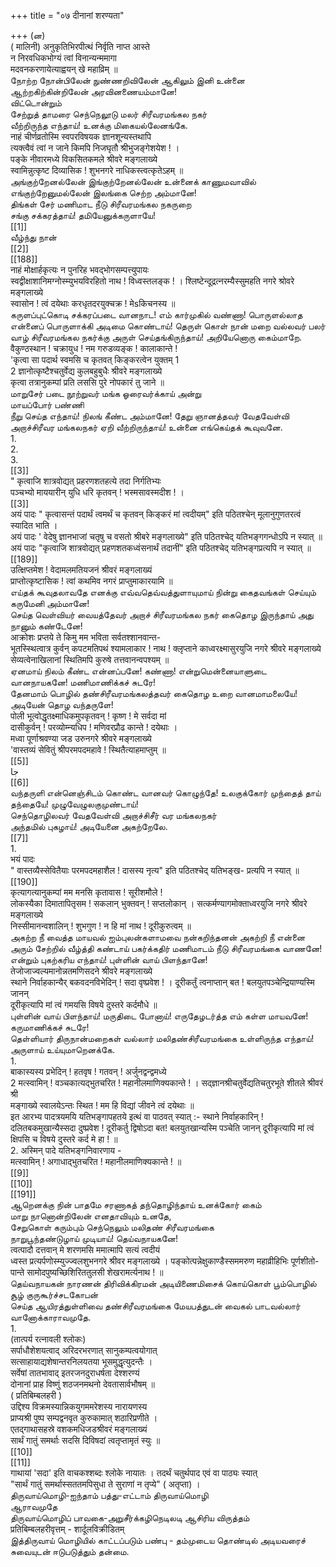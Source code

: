 +++
title = "०७ दीनानां शरण्यता"

+++
(ன)   
( मालिनी) अनुकृतिभिरपीत्थं निर्वृति नाप्त आस्ते   
न निरवधिकभोग्यं त्वां विनान्यन्ममागा   
मदवनकरणायेत्याह्वयन् खे महाव्रिम् ॥   
நோற்ற நோன்பிலேன் நுண்ணறிவிலேன் ஆகிலும் இனி உன்னை   
ஆற்றகிற்கின்றிலேன் அரவினணையம்மானே!   
விட்டொன்றும்   
சேற்றுத் தாமரை செந்நெலூடு மலர் சிரீவரமங்கல நகர்   
வீற்றிருந்த எந்தாய்! உனக்கு மிகையல்லேனங்கே.   
नाहं चीर्णव्रतोस्मि स्वपरविषयक ज्ञानशून्यस्तथापि   
त्यक्त्वैवं त्वां न जाने किमपि निजघृतौ श्रीभुजङ्गेशयेश ! ।   
पङ्के नीवारमध्ये विकसितकमले श्रीवरे मङ्गलाख्ये   
स्वामिन्नुत्कृष्ट दिव्यासिक ! शुभनगरे नाधिकस्त्वत्कृतेऽहम् ॥   
அங்குற்றேனல்லேன் இங்குற்றேனல்லேன் உன்னைக் காணுமவாவில்   
எங்குற்றேனுமல்லேன் இலங்கை செற்ற அம்மானே!   
திங்கள் சேர் மணிமாட நீடு சிரீவரமங்கல நகருறை   
சங்கு சக்கரத்தாய்! தமியேனுக்கருளாயே!   
[[1]]  
வீழ்ந்து நான்   
[[2]]  
[[188]]  
नाहं मोक्षार्हकृत्यः न पुनरिह भवद्भोगसम्पत्त्युपायः   
स्वद्वीक्षाशानिमग्नोस्म्युभयविरहितो नाथ ! विध्वस्तलङ्क ! । श्लिष्टेन्दूद्रत्नरम्यैस्सुमहति नगरे श्रोवरे मङ्गलाख्ये   
स्वासोन ! त्वं दयेथाः करधृतदरयुक्चक्र ! मेsकिचनस्य ॥   
கருளப்புட்கொடி சக்கரப்படை வானநாட! எம் கார்முகில் வண்ணா! பொருளல்லாத என்னைப் பொருளாக்கி அடிமை கொண்டாய்! தெருள் கொள் நான் மறை வல்லவர் பலர் வாழ் சிரீவரமங்கல நகர்க்கு அருள் செய்தங்கிருந்தாய்! அறியேனொரு கைம்மாறே.   
वैकुण्ठस्थान ! चक्रायुध ! नम गरुडव्यङ्क ! कालाकान्ते !   
'कृत्वा सा पदार्थ स्वमसि च कृतवत् किङ्करत्वेन युक्तम् 1   
2 ज्ञानोत्कृष्टैश्चतुर्वेद्य कुलबहुबुधैः श्रीवरे मङ्गलाख्ये   
कृत्वा तत्रानुकम्पां प्रति लससि पुरे नोपकारं तु जाने ॥   
மாறுசேர் படை நூற்றுவர் மங்க ஓரைவர்க்காய் அன்று   
மாயப்போர் பண்ணி   
நீறு செய்த எந்தாய்! நிலங் கீண்ட அம்மானே! தேறு ஞானத்தவர் வேதவேள்வி அறாச்சிரீவர மங்கலநகர் ஏறி வீற்றிருந்தாய்! உன்னை எங்கெய்தக் கூவுவனே.   
1.   
2.   
3.   
[[3]]  
" कृत्वाजि शात्रवोद्यत् प्रहरणशतहत्ये तदा निर्गतिभ्यः   
पञ्चभ्यो माययारीन् युधि धरि कृतवन् ! भस्मसावस्मदीश ! ।   
[[3]]  
अयं पादः " कृत्वासन्तं पदार्थं त्वमर्थं च कृतवन् किङ्करं मां त्वदीयम्" इति पठितश्चेन् मूलानुगुणतरत्वं स्यादित भाति ।   
अयं पादः ' वेदेषु ज्ञानभाजां चतृषु च वसतो श्रीबरे मङ्गलाख्ये" इति पठितश्चेद् यतिभङ्गगन्धोऽपि न स्यात् ॥   
अयं पादः "कृत्वाजि शात्रवोद्यत् प्रहणशतकध्वंसनार्थं तदानीं" इति पठितश्चेद् यतिभङ्गप्रत्यपि न स्यात् ॥   
[[189]]  
उत्क्षिप्तमेश ! वेदामलमतियजनं श्रीवरं मङ्गलाख्यं   
प्राप्तोत्कृष्टासिक ! त्वां कथमिव नगरं प्राप्तुमाकारयामि ॥   
எய்தக் கூவுதலாவதே எனக்கு எவ்வதெவ்வத்துளாயுமாய் நின்று கைதவங்கள் செய்யும் கருமேனி அம்மானே!   
செய்த வெள்வியர் வையத்தேவர் அறாச் சிரீவரமங்கல நகர் கைதொழ இருந்தாய் அது நானும் கண்டேனே!   
आक्रोशः प्रप्तये ते किमु मम भविता सर्वतश्शानवान्त-   
भूतस्स्थित्वात्र कुर्वन् कपटमतिपथं श्यामलाकार ! नाथ ! क्लृप्ताने काध्वरक्ष्मासुरयुजि नगरे श्रीवरे मङ्गलाख्ये   
सेव्यत्वेनाखिलानां स्थितिमपि कुरुषे तत्तवानन्वपश्यम् ॥   
ஏனமாய் நிலம் கீண்ட என்னப்பனே! கண்ணா! என்றுமென்னையாளுடை வானநாயகனே! மணிமாணிக்கச் சுடரே!   
தேனமாம் பொழில் தண்சிரீவரமங்கலத்தவர் கைதொழ உறை வானமாமலையே! அடியேன் தொழ வந்தருளே!   
पोली भूत्वोद्धृतक्ष्माधिकमुपकृतवन् ! कृष्ण ! मे सर्वदा मां   
दासीकुर्वन् ! परव्योम्न्यधिप ! मणिवरप्रौढ कान्ते ! दयेथाः ।   
मध्वा पूर्णाश्रवण्या जड उरुनगरे श्रीवरे मङ्गलाख्ये   
'वास्तव्यं सेवितुं श्रीपरमपदमहावे ! स्थितैत्याहमाप्तुम् ॥   
[[5]]  
جا   
[[6]]  
வந்தருளி என்னெஞ்சிடம் கொண்ட வானவர் கொழுந்தே! உலகுக்கோர் முந்தைத் தாய் தந்தையே! முழுவேழுலகுமுண்டாய்!   
செந்தொழிலவர் வேதவேள்வி அறாச்சிசீர் வர மங்கலநகர்   
அந்தமில் புகழாய்! அடியேனை அகற்றேலே.   
[[7]]  
1.   
भयं पादः   
" वास्तव्यैस्सेवितैयाः परमपदमहाशैल ! दासस्य नृत्य" इति पठितश्चेद् यतिभङ्ख- प्रत्यपि न स्यात् ॥   
[[190]]  
कृत्यागत्यानुकम्पां मम मनसि कृतावास ! सूरीशमौले !   
लोकस्यैका दिमातापितृसम ! सकलान् भुक्तवन् ! सप्तलोकान् । सत्कर्मण्यागमोक्ताध्वरयुजि नगरे श्रीवरे मङ्गलाख्ये   
निस्सीमानन्वशालिन् ! शुभगुण ! न हि मां नाथ ! दूरीकुरुत्वम् ॥   
அகற்ற நீ வைத்த மாயவல் ஐம்புலன்களாமவை நன்கறிந்தனன் அகற்றி நீ என்னை அரும் சேற்றில் வீழ்த்தி கண்டாய் பகர்க்கதிர் மணிமாடம் நீடு சிரீவரமங்கை வாணனே! என்றும் புகற்கரிய எந்தாய்! புள்ளின் வாய் பிளந்தானே!   
तेजोजाज्वल्यमानोन्नतमणिसदने श्रीवरे मङ्गलाख्ये   
स्थाने निर्वाहकान्यैर् बकवदनविभेदिन् ! सदा वृष्प्रवेश ! । दूरीकर्तुं त्वनाप्तान् बत ! बलयुतपञ्चेन्द्रियाण्यस्मि जानन्   
दूरीकृत्यापि मां त्वं गमयसि विषये दुस्तरे कर्दमौधे ॥   
புள்ளின் வாய் பிளந்தாய்! மருதிடை போனாய்! எருதேழடர்த்த எம் கள்ள மாயவனே! கருமாணிக்கச் சுடரே!   
தெள்ளியார் திருநான்மறைகள் வல்லார் மலிதண்சிரீவரமங்கை உள்ளிருந்த எந்தாய்! அருளாய் உய்யுமாறெனக்கே.   
1.   
बाकास्यस्य प्रभेदिन् ! हतवृष ! गतवन् ! अर्जुनद्वन्द्वमध्ये   
2 मत्स्वामिन् ! वञ्चकात्यद्भुतचरित ! महानीलमाणिक्यकान्ते ! । सद्ज्ञानश्रीचतुर्वेद्यतिचतुरभूते शीतले श्रीवरं श्री   
मङ्गाख्ये स्वालयेऽन्तः स्थित ! मम हि विद्यां जीवने त्वं दयेथाः ॥   
इत आरभ्य पादत्रयमयि यतिभङ्गापहतये इत्थं वा पाठवत् स्यात् :- स्थाने निर्वाहकारिन् ! दलितबकमुखान्यैस्सदा दुष्प्रवेश ! दूरीकर्तु द्विषोऽदा बत! बलयुतखान्यस्मि पञ्चेति जानन् दूरीकृत्यापि मां त्वं क्षिपसि च विषये दुस्तरे कर्द मे हा ! ॥   
2. अस्मिन् पादे यतिभङ्गनिवारणाय -   
मत्स्वामिन् ! अगाधाद्भुतचरित ! महानीलमाणिक्यकान्ते ! ॥   
[[9]]  
[[10]]  
[[191]]  
ஆறெனக்கு நின் பாதமே சரணாகத் தந்தொழிந்தாய் உனக்கோர் கைம்   
மாறு நானொன்றிலேன் எனதாவியும் உனதே,   
சேறுகொள் கரும்பும் செந்நெலும் மலிதண் சிரீவரமங்கை   
நாறுபூந்தண்டுழாய் முடியாய்! தெய்வநாயகனே!   
त्वत्पादौ दत्तवान् मे शरणमसि ममात्मापि सत्यं त्वदीयं   
ध्वस्त प्रत्यर्पणोस्म्युज्ज्वलशुभनगरे श्रीवर मङ्गलाख्ये । पङ्कोत्पन्नेक्षुकाण्डैस्सममरुण महाव्रीहिभिः पूर्णशीतो-   
पान्ते सामोदपुष्यच्छिशिरिततुलसी शेखरामर्त्यनाथ ! ॥   
தெய்வநாயகன் நாரணன் திரிவிக்கிரமன் அடியிணைமிசைக் கொய்கொள் பூம்பொழில் சூழ் குருகூர்ச்சடகோபன்   
செய்த ஆயிரத்துள்ளிவை தண்சிரீவரமங்கை மேயபத்துடன் வைகல் பாடவல்லார் வானோக்காராவமுதே.   
1.   
(तात्पर्य रत्नावली श्लोकः)   
सर्पाधौशेशयत्वाद् अरिदरभरणात् सानुकम्पत्वयोगात्   
सत्साहायाद्यशेषान्तरनिलयतया भूसमुद्धृत्युदन्तैः ।   
सर्वेषां तातभावाद् इतरजनदुराधर्षता देश्शरण्यं   
दोनानां प्राह विष्णुं शठजनमथनो देवतासार्वभौषम् ॥   
( प्रतिबिम्बलहरी )   
उद्दिश्य विक्रमस्यान्निकयुगममरेशस्य नारायणस्य   
प्राप्यश्री पुष्प सम्पद्वनवृत कुरुकामात् शठारिप्रणीते ।   
एतद्गाथासहस्रे वशकमधिजडश्रीवरं मङ्गलाख्यं   
सार्थं गातुं समर्थाः सदसि दिविषदां त्वतृप्तामृतं स्युः ॥   
[[10]]  
[[11]]  
गाथायां 'सदा' इति वाचकश्शब्दः श्लोके नायातः । तदर्थं चतुर्थपाद एवं वा पाठ्यः स्यात्   
"सार्थं गातुं समर्थास्सततमपिसुधा ते सुराणां न तृप्ये" ( अतृप्ता) ।   
திருவாய்மொழி-ஐந்தாம் பத்து-எட்டாம் திருவாய்மொழி   
ஆராவமுதே   
திருவாய்மொழிப் பாவகை-அறுசீர்க்கழிநெடிலடி ஆசிரிய விருத்தம்   
प्रतिबिम्बलहरीवृत्तम् - शार्दूलविक्रीडितम्   
இத்திருவாய் மொழியில் காட்டப்படும் பண்பு - தம்முடைய தொண்டில் அடியவரைச் சுவையுடன் ஈடுபடுத்தும் தன்மை.   